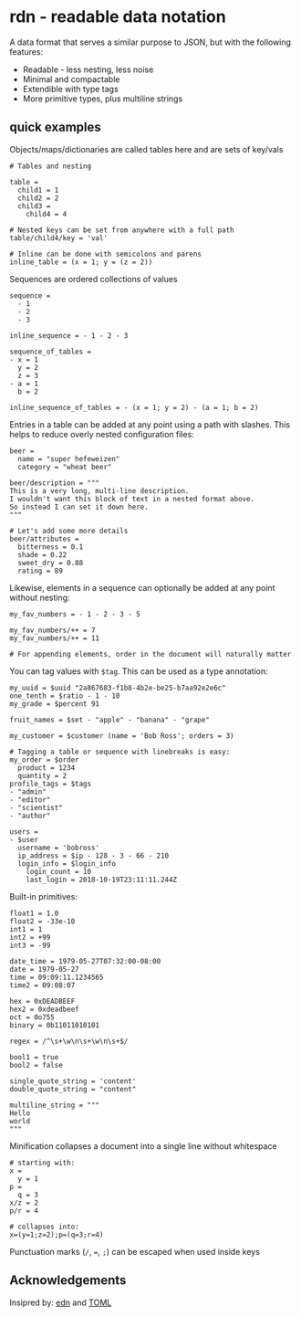 # rdn - readable data notation

A data format that serves a similar purpose to JSON, but with the following features:

- Readable - less nesting, less noise
- Minimal and compactable
- Extendible with type tags
- More primitive types, plus multiline strings

## quick examples

Objects/maps/dictionaries are called tables here and are sets of key/vals

```
# Tables and nesting

table =
  child1 = 1
  child2 = 2
  child3 =
    child4 = 4

# Nested keys can be set from anywhere with a full path
table/child4/key = 'val'

# Inline can be done with semicolons and parens
inline_table = (x = 1; y = (z = 2))
```

Sequences are ordered collections of values

```
sequence = 
  - 1
  - 2
  - 3

inline_sequence = - 1 - 2 - 3

sequence_of_tables =
- x = 1
  y = 2
  z = 3
- a = 1
  b = 2

inline_sequence_of_tables = - (x = 1; y = 2) - (a = 1; b = 2)
```

Entries in a table can be added at any point using a path with slashes. This helps to reduce overly nested
configuration files:

```
beer =
  name = "super hefeweizen"
  category = "wheat beer"

beer/description = """
This is a very long, multi-line description.
I wouldn't want this block of text in a nested format above.
So instead I can set it down here.
"""

# Let's add some more details
beer/attributes =
  bitterness = 0.1
  shade = 0.22
  sweet_dry = 0.88
  rating = 89
```

Likewise, elements in a sequence can optionally be added at any point without nesting:

```
my_fav_numbers = - 1 - 2 - 3 - 5

my_fav_numbers/++ = 7
my_fav_numbers/++ = 11

# For appending elements, order in the document will naturally matter
```

You can tag values with `$tag`. This can be used as a type annotation:

```
my_uuid = $uuid "2a867683-f1b8-4b2e-be25-b7aa92e2e6c"
one_tenth = $ratio - 1 - 10
my_grade = $percent 91

fruit_names = $set - "apple" - "banana" - "grape"

my_customer = $customer (name = 'Bob Ross'; orders = 3)

# Tagging a table or sequence with linebreaks is easy:
my_order = $order
  product = 1234
  quantity = 2
profile_tags = $tags
- "admin"
- "editor"
- "scientist"
- "author"

users =
- $user
  username = 'bobross'
  ip_address = $ip - 128 - 3 - 66 - 210
  login_info = $login_info
    login_count = 10
    last_login = 2018-10-19T23:11:11.244Z
```

Built-in primitives:

```
float1 = 1.0
float2 = -33e-10
int1 = 1
int2 = +99
int3 = -99

date_time = 1979-05-27T07:32:00-08:00
date = 1979-05-27
time = 09:09:11.1234565
time2 = 09:08:07

hex = 0xDEADBEEF
hex2 = 0xdeadbeef
oct = 0o755
binary = 0b11011010101

regex = /^\s+\w\n\s+\w\n\s+$/

bool1 = true
bool2 = false

single_quote_string = 'content'
double_quote_string = "content"

multiline_string = """
Hello
world
"""
```

Minification collapses a document into a single line without whitespace

```
# starting with:
x =
  y = 1
p =
  q = 3
x/z = 2
p/r = 4

# collapses into:
x=(y=1;z=2);p=(q=3;r=4)
```

Punctuation marks (`/`, `=`, `;`) can be escaped when used inside keys

## Acknowledgements

Insipred by: [edn](https://github.com/edn-format/edn) and [TOML](https://github.com/toml-lang/toml)
